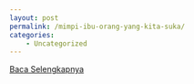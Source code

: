 ```yaml
---
layout: post
permalink: /mimpi-ibu-orang-yang-kita-suka/
categories:
    - Uncategorized
---
```


[Baca Selengkapnya](/04)